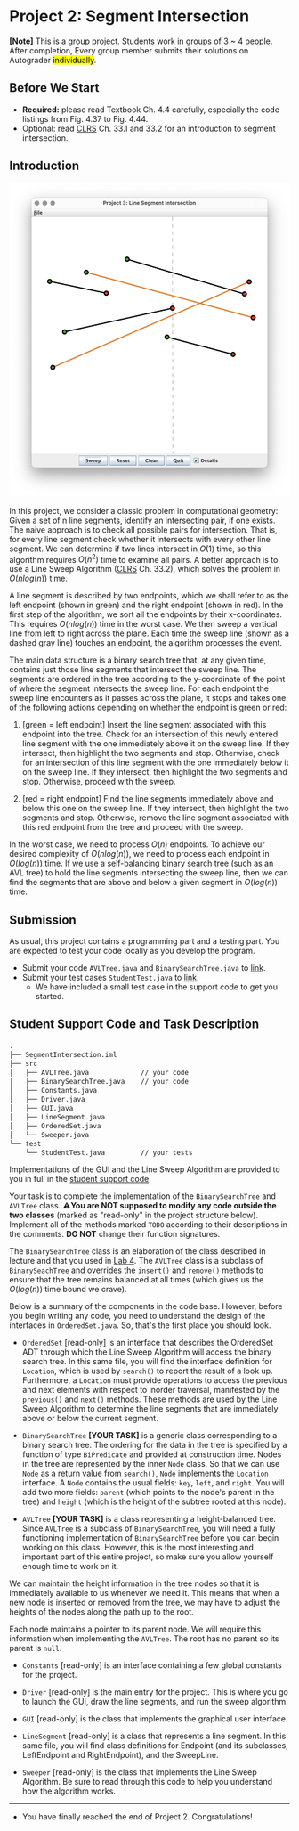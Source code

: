 
# Project 2: Segment Intersection

**[Note]** This is a group project. Students work in groups of 3 ~ 4 people.
  After completion, Every group member submits their solutions on Autograder <mark>individually</mark>.

## Before We Start

+ **Required:** please read Textbook Ch. 4.4 carefully, especially the code listings
  from Fig. 4.37 to Fig. 4.44.
+ Optional: read [CLRS](http://mitpress.mit.edu/9780262046305/introduction-to-algorithms/)
  Ch. 33.1 and 33.2 for an introduction to segment intersection.

## Introduction

![](assets/images/proj2/play.png)

In this project, we consider a classic problem in computational
geometry: Given a set of n line segments, identify an intersecting
pair, if one exists. The naive approach is to check all possible pairs
for intersection. That is, for every line segment check whether it
intersects with every other line segment. We can determine if two
lines intersect in $O(1)$ time, so this algorithm requires $O(n^2)$ time to
examine all pairs. A better approach is to use a Line Sweep Algorithm
([CLRS](http://mitpress.mit.edu/9780262046305/introduction-to-algorithms/) Ch. 33.2),
which solves the problem in $O(n log(n))$ time.

A line segment is described by two endpoints, which we shall refer to
as the left endpoint (shown in green) and the right endpoint (shown in
red). In the first step of the algorithm, we sort all the endpoints by
their x-coordinates. This requires $O(n log(n))$ time in the worst
case. We then sweep a vertical line from left to right across the
plane. Each time the sweep line (shown as a dashed gray line) touches
an endpoint, the algorithm processes the event.

The main data structure is a binary search tree that, at any given
time, contains just those line segments that intersect the sweep
line. The segments are ordered in the tree according to the
y-coordinate of the point of where the segment intersects the sweep
line. For each endpoint the sweep line encounters as it passes across the plane, it
stops and takes one of the following actions depending on whether the
endpoint is green or red:

1. [green = left endpoint] Insert the line segment associated with
    this endpoint into the tree. Check for an intersection of this
    newly entered line segment with the one immediately above it on
    the sweep line. If they intersect, then highlight the two segments
    and stop. Otherwise, check for an intersection of this line segment with the
    one immediately below it on the sweep line. If they intersect,
    then highlight the two segments and stop. Otherwise, proceed with
    the sweep.

2. [red = right endpoint] Find the line segments immediately above and
    below this one on the sweep line. If they intersect, then
    highlight the two segments and stop. Otherwise, remove the line
    segment associated with this red endpoint from the tree and
    proceed with the sweep.

In the worst case, we need to process $O(n)$ endpoints. To achieve our
desired complexity of $O(n log(n))$, we need to process each endpoint in
$O(log(n))$ time. If we use a self-balancing binary search tree (such as
an AVL tree) to hold the line segments intersecting the sweep line,
then we can find the segments that are above and below a given segment
in $O(log(n))$ time.

## Submission

As usual, this project contains a programming part and a testing part.
You are expected to test your code locally as you develop the program.

+ Submit your code `AVLTree.java` and `BinarySearchTree.java` to [link](https://autograder.luddy.indiana.edu/web/project/700).
+ Submit your test cases `StudentTest.java` to [link](https://autograder.luddy.indiana.edu/web/project/833).
  * We have included a small test case in the support code to get you started.

## Student Support Code and Task Description

```
.
├── SegmentIntersection.iml
├── src
│   ├── AVLTree.java             // your code
│   ├── BinarySearchTree.java    // your code
│   ├── Constants.java
│   ├── Driver.java
│   ├── GUI.java
│   ├── LineSegment.java
│   ├── OrderedSet.java
│   └── Sweeper.java
└── test
    └── StudentTest.java         // your tests
```

Implementations of the GUI and the Line Sweep Algorithm are provided
to you in full in the
[student support code](https://github.com/IUDataStructuresCourse/segment-intersection-student-support-code).

Your task is to complete the implementation of the
`BinarySearchTree` and `AVLTree` class.
⚠️**You are NOT supposed to modify any code outside the two classes**
(marked as "read-only" in the project structure below).
Implement all of the methods marked `TODO` according to their descriptions
in the comments. **DO NOT** change their function signatures.

The `BinarySearchTree` class is an elaboration of the class described in
lecture and that you used in [Lab 4](./lab4).
The `AVLTree` class is a subclass of `BinarySeachTree` and
overrides the `insert()` and `remove()` methods to ensure that the tree remains
balanced at all times (which gives us the $O(log(n)$) time bound we crave).

Below is a summary of the components in the code base.
However, before you begin writing any code, you need to understand the
design of the interfaces in `OrderedSet.java`. So, that's the first place
you should look.

* `OrderedSet` [read-only] is an interface that describes the OrderedSet ADT
  through which the Line Sweep Algorithm will access the binary search tree. In
  this same file, you will find the interface definition for `Location`,
  which is used by `search()` to report the result of a
  look up. Furthermore, a `Location` must provide operations to access the
  previous and next elements with respect to inorder traversal,
  manifested by the `previous()` and `next()` methods. These methods
  are used by the Line Sweep Algorithm to determine the line segments
  that are immediately above or below the current segment.

* `BinarySearchTree` **[YOUR TASK]** is a generic class corresponding
  to a binary search tree. The ordering for the data in the tree
  is specified by a function of type `BiPredicate` and provided at
  construction time. Nodes in the tree are represented by the inner
  `Node` class. So that we can use `Node` as a return value from
  `search()`, `Node` implements the `Location` interface. A `Node`
  contains the usual fields: `key`, `left`, and `right`. You will add
  two more fields: `parent` (which points to the node's parent in the
  tree) and `height` (which is the height of the subtree rooted at
  this node).

* `AVLTree` **[YOUR TASK]** is a class representing a height-balanced tree. Since
  `AVLTree` is a subclass of `BinarySearchTree`, you will need a fully
  functioning implementation of `BinarySearchTree` before you can begin
  working on this class. However, this is the most interesting and
  important part of this entire project, so make sure you allow
  yourself enough time to work on it.

We can maintain the height information in the tree nodes so that it is
immediately available to us whenever we need it.
This means that when a new node is inserted or removed from the tree,
we may have to adjust the heights of the nodes along the path up to the root.

Each node maintains a pointer to its parent node. We will require this
information when implementing the `AVLTree`.
The root has no parent so its parent is `null`.

* `Constants` [read-only] is an interface containing a few global
  constants for the project.

* `Driver` [read-only] is the main entry for the project. This is where
  you go to launch the GUI, draw the line segments, and run the sweep
  algorithm.

* `GUI` [read-only] is the class that implements the graphical user
  interface.

* `LineSegment` [read-only] is a class that represents a line
  segment. In this same file, you will find class definitions for
  Endpoint (and its subclasses, LeftEndpoint and RightEndpoint), and
  the SweepLine.

* `Sweeper` [read-only] is the class that implements the Line Sweep
  Algorithm. Be sure to read through this code to help you understand
  how the algorithm works.

-----------------

* You have finally reached the end of Project 2. Congratulations!
